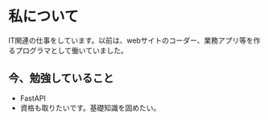 # 私について

IT関連の仕事をしています。以前は、webサイトのコーダー、業務アプリ等を作るプログラマとして働いていました。

## 今、勉強していること
- FastAPI
- 資格も取りたいです。基礎知識を固めたい。
